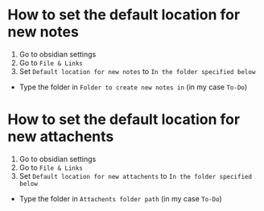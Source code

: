 # How to set the default location for new notes

1. Go to obsidian settings
2. Go to ```File & Links```
3. Set `Default location for new notes` to `In the folder specified below`
  - Type the folder in `Folder to create new notes in` (in my case `To-Do`)

# How to set the default location for new attachents

1. Go to obsidian settings
2. Go to ```File & Links```
3. Set `Default location for new attachents` to `In the folder specified below`
  - Type the folder in `Attachents folder path` (in my case `To-Do`)
